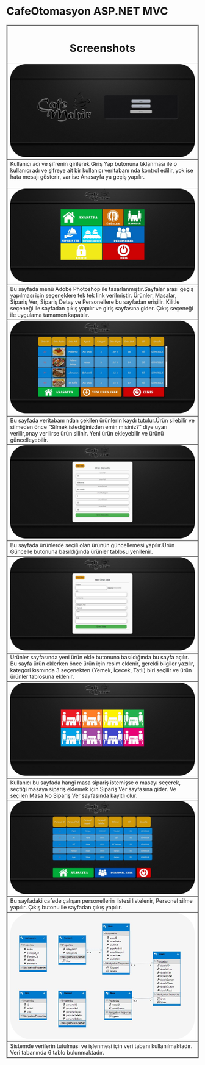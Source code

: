 # CafeOtomasyon ASP.NET MVC


<table border="2" align="center">
  <tr>
    <td colspan="4" align="center" ><h1> Screenshots </h1> </td>
  </tr>
  
  <tr>
    <td><img src="https://github.com/mahirkursun/CafeOtomasyon/blob/main/img/Picture1.png" alt="Your image title" /></td>
  
 </tr>
 <tr>
    <td>
      Kullanıcı adı ve şifrenin girilerek Giriş Yap butonuna tıklanması ile o kullanıcı adı ve şifreye ait bir kullanıcı veritabanı nda kontrol edilir, yok ise hata mesajı gösterir, var ise Anasayfa ya geçiş yapılır.
 
<br />
 
<br />
    </td>
 </tr>
 <tr>
    <td><img src="https://github.com/mahirkursun/CafeOtomasyon/blob/main/img/Picture2.png" alt="Your image title" /></td>
 </tr>
  <tr>
    <td>
      Bu sayfada menü Adobe Photoshop ile tasarlanmıştır.Sayfalar arası geçiş yapılması için seçeneklere tek tek link verilmiştir. Ürünler, Masalar, Sipariş Ver, Sipariş Detay ve Personellere bu sayfadan erişilir. 
Kilitle seçeneği ile sayfadan çıkış yapılır ve giriş sayfasına gider. Çıkış seçeneği ile uygulama tamamen kapatılır.
    </td>
 </tr>
 <tr>
    <td><img src="https://github.com/mahirkursun/CafeOtomasyon/blob/main/img/Picture3.png" alt="Your image title" /></td>
 </tr>
  <tr>
    <td>
      Bu sayfada veritabanı ndan çekilen ürünlerin kaydı tutulur.Ürün silebilir ve silmeden önce “Silmek istediğinizden emin misiniz?” diye uyarı verilir,onay verilirse ürün silinir. Yeni ürün ekleyebilir ve ürünü güncelleyebilir.
    </td>
 </tr>
 <tr>
    <td><img src="https://github.com/mahirkursun/CafeOtomasyon/blob/main/img/Picture4.png" alt="Your image title" /></td>
 </tr>
  <tr>
    <td>
      Bu sayfada ürünlerde seçili olan ürünün güncellemesi yapılır.Ürün Güncelle butonuna basıldığında ürünler tablosu yenilenir.
   </td>
 </tr>
 <tr>
    <td><img src="https://github.com/mahirkursun/CafeOtomasyon/blob/main/img/Picture5.png" alt="Your image title" /></td>
 </tr>
  <tr>
    <td>
      Ürünler sayfasında yeni ürün ekle butonuna basıldığında bu sayfa açılır. Bu sayfa ürün eklerken önce ürün için resim eklenir, gerekli bilgiler yazılır, kategori kısmında 3 seçenekten (Yemek, İçecek, Tatlı) biri seçilir ve ürün ürünler tablosuna eklenir.
    </td>
 </tr>
 <tr>
    <td><img src="https://github.com/mahirkursun/CafeOtomasyon/blob/main/img/Picture6.png" alt="Your image title" /></td>
 </tr>
  <tr>
    <td>
      Kullanıcı bu sayfada hangi masa sipariş istemişse o masayı seçerek, seçtiği masaya sipariş eklemek için Sipariş Ver sayfasına gider. Ve seçilen Masa No Sipariş Ver sayfasında kayıtlı olur. 
    </td>
 </tr>
 <tr>
    <td><img src="https://github.com/mahirkursun/CafeOtomasyon/blob/main/img/Picture7.png" alt="Your image title" /></td>
 </tr>
 <tr>
    <td>
      Bu sayfadaki cafede çalışan personellerin listesi listelenir, Personel silme yapılır. Çıkış butonu ile sayfadan çıkış yapılır.
    </td>
 </tr>
 <tr>
    <td><img src="https://github.com/mahirkursun/CafeOtomasyon/blob/main/img/Picture8.png" alt="Your image title" /></td>
 </tr>
 <tr>
    <td>
      Sistemde verilerin tutulması ve işlenmesi için veri tabanı kullanılmaktadır. Veri tabanında 6 tablo bulunmaktadır.
    </td>
 </tr>
 
 
</table>

